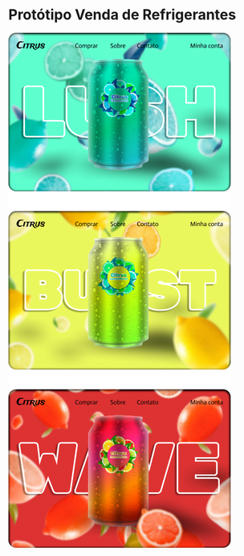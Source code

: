 # Protótipo Venda de Refrigerantes

<a href="https://www.figma.com/file/PcKJAun7KNUZOroYXVfAFI/Prot%C3%B3tipo-Venda-de-Refrigerantes?type=design&node-id=0%3A1&mode=design&t=e6A8ffwaL5q6kO3A-1"> <img src="Projeto6.png"> </a>
